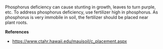 Phosphorus deficiency can cause stunting in growth, leaves to turn purple, etc. To address phosphorus deficiency, use fertilizer high in phosphorus. As phosphorus is very immobile in soil, the fertilizer should be placed near plant roots.

**References**

- https://www.ctahr.hawaii.edu/mauisoil/c_placement.aspx